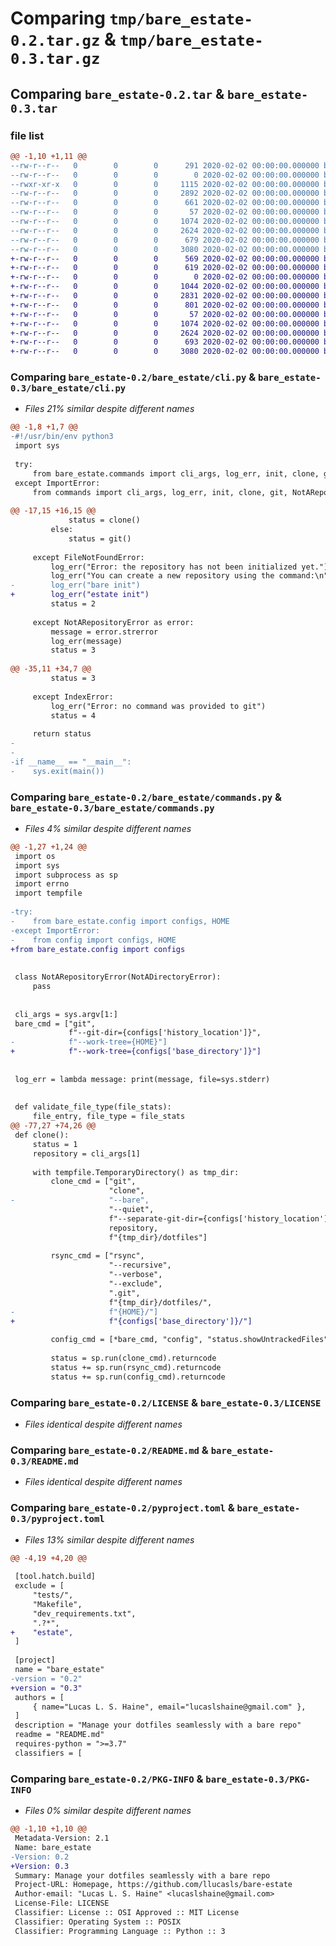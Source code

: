 # Comparing `tmp/bare_estate-0.2.tar.gz` & `tmp/bare_estate-0.3.tar.gz`

## Comparing `bare_estate-0.2.tar` & `bare_estate-0.3.tar`

### file list

```diff
@@ -1,10 +1,11 @@
--rw-r--r--   0        0        0      291 2020-02-02 00:00:00.000000 bare_estate-0.2/CHANGELOG.md
--rw-r--r--   0        0        0        0 2020-02-02 00:00:00.000000 bare_estate-0.2/bare_estate/__init__.py
--rwxr-xr-x   0        0        0     1115 2020-02-02 00:00:00.000000 bare_estate-0.2/bare_estate/cli.py
--rw-r--r--   0        0        0     2892 2020-02-02 00:00:00.000000 bare_estate-0.2/bare_estate/commands.py
--rw-r--r--   0        0        0      661 2020-02-02 00:00:00.000000 bare_estate-0.2/bare_estate/config.py
--rw-r--r--   0        0        0       57 2020-02-02 00:00:00.000000 bare_estate-0.2/.gitignore
--rw-r--r--   0        0        0     1074 2020-02-02 00:00:00.000000 bare_estate-0.2/LICENSE
--rw-r--r--   0        0        0     2624 2020-02-02 00:00:00.000000 bare_estate-0.2/README.md
--rw-r--r--   0        0        0      679 2020-02-02 00:00:00.000000 bare_estate-0.2/pyproject.toml
--rw-r--r--   0        0        0     3080 2020-02-02 00:00:00.000000 bare_estate-0.2/PKG-INFO
+-rw-r--r--   0        0        0      569 2020-02-02 00:00:00.000000 bare_estate-0.3/CHANGELOG.md
+-rw-r--r--   0        0        0      619 2020-02-02 00:00:00.000000 bare_estate-0.3/actions.mk
+-rw-r--r--   0        0        0        0 2020-02-02 00:00:00.000000 bare_estate-0.3/bare_estate/__init__.py
+-rw-r--r--   0        0        0     1044 2020-02-02 00:00:00.000000 bare_estate-0.3/bare_estate/cli.py
+-rw-r--r--   0        0        0     2831 2020-02-02 00:00:00.000000 bare_estate-0.3/bare_estate/commands.py
+-rw-r--r--   0        0        0      801 2020-02-02 00:00:00.000000 bare_estate-0.3/bare_estate/config.py
+-rw-r--r--   0        0        0       57 2020-02-02 00:00:00.000000 bare_estate-0.3/.gitignore
+-rw-r--r--   0        0        0     1074 2020-02-02 00:00:00.000000 bare_estate-0.3/LICENSE
+-rw-r--r--   0        0        0     2624 2020-02-02 00:00:00.000000 bare_estate-0.3/README.md
+-rw-r--r--   0        0        0      693 2020-02-02 00:00:00.000000 bare_estate-0.3/pyproject.toml
+-rw-r--r--   0        0        0     3080 2020-02-02 00:00:00.000000 bare_estate-0.3/PKG-INFO
```

### Comparing `bare_estate-0.2/bare_estate/cli.py` & `bare_estate-0.3/bare_estate/cli.py`

 * *Files 21% similar despite different names*

```diff
@@ -1,8 +1,7 @@
-#!/usr/bin/env python3
 import sys
 
 try:
     from bare_estate.commands import cli_args, log_err, init, clone, git, NotARepositoryError
 except ImportError:
     from commands import cli_args, log_err, init, clone, git, NotARepositoryError
 
@@ -17,15 +16,15 @@
             status = clone()
         else:
             status = git()
 
     except FileNotFoundError:
         log_err("Error: the repository has not been initialized yet.")
         log_err("You can create a new repository using the command:\n")
-        log_err("bare init")
+        log_err("estate init")
         status = 2
 
     except NotARepositoryError as error:
         message = error.strerror
         log_err(message)
         status = 3
 
@@ -35,11 +34,7 @@
         status = 3
 
     except IndexError:
         log_err("Error: no command was provided to git")
         status = 4
 
     return status
-
-
-if __name__ == "__main__":
-    sys.exit(main())
```

### Comparing `bare_estate-0.2/bare_estate/commands.py` & `bare_estate-0.3/bare_estate/commands.py`

 * *Files 4% similar despite different names*

```diff
@@ -1,27 +1,24 @@
 import os
 import sys
 import subprocess as sp
 import errno
 import tempfile
 
-try:
-    from bare_estate.config import configs, HOME
-except ImportError:
-    from config import configs, HOME
+from bare_estate.config import configs
 
 
 class NotARepositoryError(NotADirectoryError):
     pass
 
 
 cli_args = sys.argv[1:]
 bare_cmd = ["git",
             f"--git-dir={configs['history_location']}",
-            f"--work-tree={HOME}"]
+            f"--work-tree={configs['base_directory']}"]
 
 
 log_err = lambda message: print(message, file=sys.stderr)
 
 
 def validate_file_type(file_stats):
     file_entry, file_type = file_stats
@@ -77,27 +74,26 @@
 def clone():
     status = 1
     repository = cli_args[1]
 
     with tempfile.TemporaryDirectory() as tmp_dir:
         clone_cmd = ["git",
                      "clone",
-                     "--bare",
                      "--quiet",
                      f"--separate-git-dir={configs['history_location']}",
                      repository,
                      f"{tmp_dir}/dotfiles"]
 
         rsync_cmd = ["rsync",
                      "--recursive",
                      "--verbose",
                      "--exclude",
                      ".git",
                      f"{tmp_dir}/dotfiles/",
-                     f"{HOME}/"]
+                     f"{configs['base_directory']}/"]
 
         config_cmd = [*bare_cmd, "config", "status.showUntrackedFiles", "no"]
 
         status = sp.run(clone_cmd).returncode
         status += sp.run(rsync_cmd).returncode
         status += sp.run(config_cmd).returncode
```

### Comparing `bare_estate-0.2/LICENSE` & `bare_estate-0.3/LICENSE`

 * *Files identical despite different names*

### Comparing `bare_estate-0.2/README.md` & `bare_estate-0.3/README.md`

 * *Files identical despite different names*

### Comparing `bare_estate-0.2/pyproject.toml` & `bare_estate-0.3/pyproject.toml`

 * *Files 13% similar despite different names*

```diff
@@ -4,19 +4,20 @@
 
 [tool.hatch.build]
 exclude = [
     "tests/",
     "Makefile",
     "dev_requirements.txt",
     ".?*",
+    "estate",
 ]
 
 [project]
 name = "bare_estate"
-version = "0.2"
+version = "0.3"
 authors = [
     { name="Lucas L. S. Haine", email="lucaslshaine@gmail.com" },
 ]
 description = "Manage your dotfiles seamlessly with a bare repo"
 readme = "README.md"
 requires-python = ">=3.7"
 classifiers = [
```

### Comparing `bare_estate-0.2/PKG-INFO` & `bare_estate-0.3/PKG-INFO`

 * *Files 0% similar despite different names*

```diff
@@ -1,10 +1,10 @@
 Metadata-Version: 2.1
 Name: bare_estate
-Version: 0.2
+Version: 0.3
 Summary: Manage your dotfiles seamlessly with a bare repo
 Project-URL: Homepage, https://github.com/llucasls/bare-estate
 Author-email: "Lucas L. S. Haine" <lucaslshaine@gmail.com>
 License-File: LICENSE
 Classifier: License :: OSI Approved :: MIT License
 Classifier: Operating System :: POSIX
 Classifier: Programming Language :: Python :: 3
```

